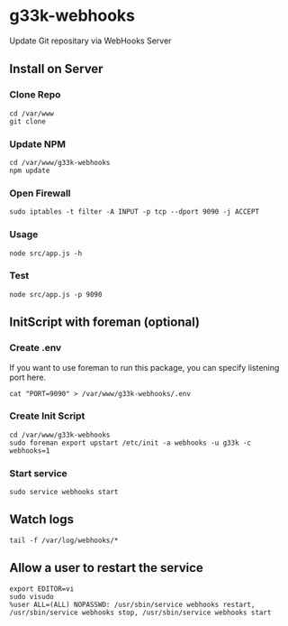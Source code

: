 g33k-webhooks
=============

Update Git repositary via WebHooks Server

## Install on Server

### Clone Repo
```
cd /var/www
git clone 
```

### Update NPM
```
cd /var/www/g33k-webhooks
npm update
```

### Open Firewall
```
sudo iptables -t filter -A INPUT -p tcp --dport 9090 -j ACCEPT
```

### Usage
```
node src/app.js -h
```

### Test
```
node src/app.js -p 9090
```

## InitScript with foreman (optional)

### Create .env

If you want to use foreman to run this package, you can specify listening port here.

```
cat "PORT=9090" > /var/www/g33k-webhooks/.env
```

### Create Init Script
```
cd /var/www/g33k-webhooks
sudo foreman export upstart /etc/init -a webhooks -u g33k -c webhooks=1
```

### Start service 
```
sudo service webhooks start
```

## Watch logs
```
tail -f /var/log/webhooks/*
```

## Allow a user to restart the service
```
export EDITOR=vi
sudo visudo
%user ALL=(ALL) NOPASSWD: /usr/sbin/service webhooks restart, /usr/sbin/service webhooks stop, /usr/sbin/service webhooks start
